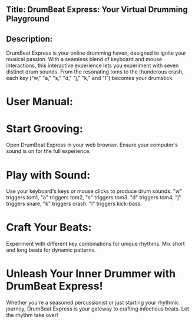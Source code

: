 ## Title: DrumBeat Express: Your Virtual Drumming Playground

## Description:
DrumBeat Express is your online drumming haven, designed to ignite your musical passion. With a seamless blend of keyboard and mouse interactions, this interactive experience lets you experiment with seven distinct drum sounds. From the resonating toms to the thunderous crash, each key ("w," "a," "s," "d," "j," "k," and "l") becomes your drumstick.

# User Manual:

# Start Grooving:

Open DrumBeat Express in your web browser.
Ensure your computer's sound is on for the full experience.
# Play with Sound:

Use your keyboard's keys or mouse clicks to produce drum sounds.
"w" triggers tom1, "a" triggers tom2, "s" triggers tom3.
"d" triggers tom4, "j" triggers snare, "k" triggers crash.
"l" triggers kick-bass.
# Craft Your Beats:

Experiment with different key combinations for unique rhythms.
Mix short and long beats for dynamic patterns.

# Unleash Your Inner Drummer with DrumBeat Express!
Whether you're a seasoned percussionist or just starting your rhythmic journey, DrumBeat Express is your gateway to crafting infectious beats. Let the rhythm take over!

